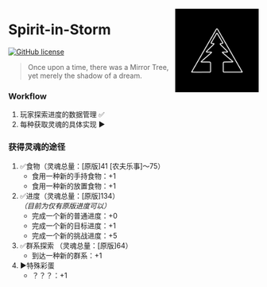 <a title="MirrorTree Wiki" href="https://wiki.mirror.bearcabbage.top/"><img alt="MirrorTree logo" align="right" height="168" src="/logo.png" width="168"/></a>

# Spirit-in-Storm

[![GitHub license](https://img.shields.io/github/license/BaicaiBear/Spirit-in-Storm
)](https://img.shields.io/github/license/BaicaiBear/Spirit-in-Storm)

> Once upon a time, there was a Mirror Tree, yet merely the shadow of a dream.

### Workflow
1. 玩家探索进度的数据管理 ✅
2. 每种获取灵魂的具体实现 ▶️

### 获得灵魂的途径
1. ✅食物（灵魂总量：[原版]41 [农夫乐事]～75）
   - 食用一种新的手持食物：+1
   - 食用一种新的放置食物：+1
2. ✅进度（灵魂总量：[原版]134）<br>_（目前为仅有原版进度可以）_
   - 完成一个新的普通进度：+0
   - 完成一个新的目标进度：+1
   - 完成一个新的挑战进度：+5
3. ✅群系探索 （灵魂总量：[原版]64）
    - 到达一种新的群系：+1
4. ▶️特殊彩蛋
    - ？？？：+1
